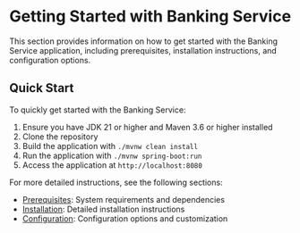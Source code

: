 # Getting Started with Banking Service

This section provides information on how to get started with the Banking Service application, including prerequisites, installation instructions, and configuration options.

## Quick Start

To quickly get started with the Banking Service:

1. Ensure you have JDK 21 or higher and Maven 3.6 or higher installed
2. Clone the repository
3. Build the application with `./mvnw clean install`
4. Run the application with `./mvnw spring-boot:run`
5. Access the application at `http://localhost:8080`

For more detailed instructions, see the following sections:

- [Prerequisites](prerequisites.md): System requirements and dependencies
- [Installation](installation.md): Detailed installation instructions
- [Configuration](configuration.md): Configuration options and customization

